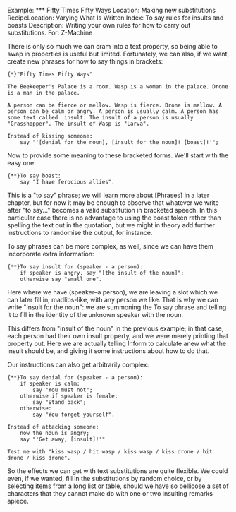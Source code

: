 Example: *** Fifty Times Fifty Ways
Location: Making new substitutions
RecipeLocation: Varying What Is Written
Index: To say rules for insults and boasts
Description: Writing your own rules for how to carry out substitutions.
For: Z-Machine

  
There is only so much we can cram into a text property, so being able to swap in properties is useful but limited. Fortunately, we can also, if we want, create new phrases for how to say things in brackets:

  

``` inform7
{*}"Fifty Times Fifty Ways"

The Beekeeper's Palace is a room. Wasp is a woman in the palace. Drone is a man in the palace.

A person can be fierce or mellow. Wasp is fierce. Drone is mellow. A person can be calm or angry. A person is usually calm. A person has some text called  insult. The insult of a person is usually "Grasshopper". The insult of Wasp is "Larva".

Instead of kissing someone:
	say "'[denial for the noun], [insult for the noun]! [boast]!'";
```

  
Now to provide some meaning to these bracketed forms. We'll start with the easy one:

  

``` inform7
{**}To say boast:
	say "I have ferocious allies".
```

  
This is a "to say" phrase; we will learn more about [Phrases] in a later chapter, but for now it may be enough to observe that whatever we write after "to say..." becomes a valid substitution in bracketed speech. In this particular case there is no advantage to using the boast token rather than spelling the text out in the quotation, but we might in theory add further instructions to randomise the output, for instance.

  
To say phrases can be more complex, as well, since we can have them incorporate extra information:

  

``` inform7
{**}To say insult for (speaker - a person):
	if speaker is angry, say "[the insult of the noun]";
	otherwise say "small one".
```

  
Here where we have (speaker–a person), we are leaving a slot which we can later fill in, madlibs-like, with any person we like. That is why we can write "insult for the noun": we are summoning the To say phrase and telling it to fill in the identity of the unknown speaker with the noun.

  
This differs from "insult of the noun" in the previous example; in that case, each person had their own insult property, and we were merely printing that property out. Here we are actually telling Inform to calculate anew what the insult should be, and giving it some instructions about how to do that.

  
Our instructions can also get arbitrarily complex:

  

``` inform7
{**}To say denial for (speaker - a person):
	if speaker is calm:
		say "You must not";
	otherwise if speaker is female:
		say "Stand back";
	otherwise:
		say "You forget yourself".

Instead of attacking someone:
	now the noun is angry;
	say "'Get away, [insult]!'"

Test me with "kiss wasp / hit wasp / kiss wasp / kiss drone / hit drone / kiss drone".
```

  
So the effects we can get with text substitutions are quite flexible. We could even, if we wanted, fill in the substitutions by random choice, or by selecting items from a long list or table, should we have so bellicose a set of characters that they cannot make do with one or two insulting remarks apiece.

